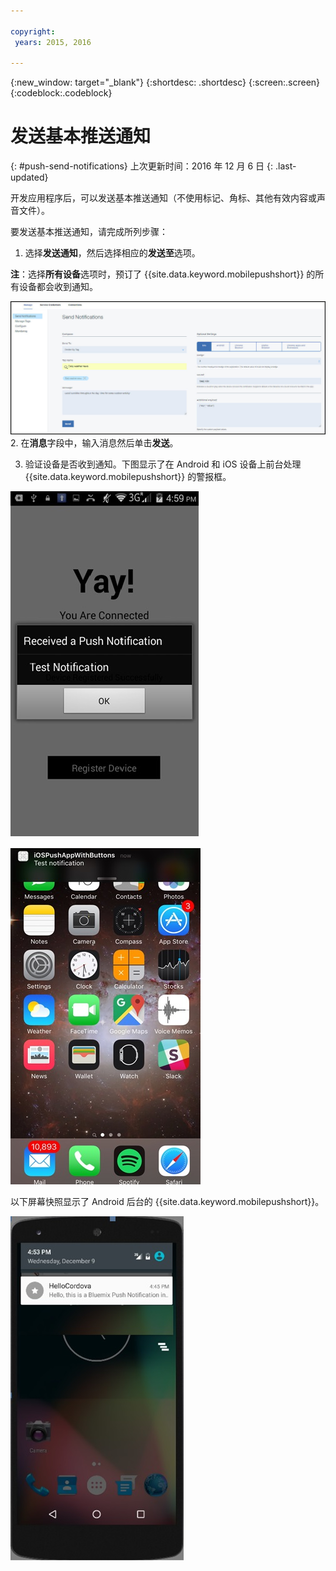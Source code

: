 ```yaml
---

copyright:
 years: 2015, 2016

---
```


{:new_window: target="_blank"}
{:shortdesc: .shortdesc}
{:screen:.screen}
{:codeblock:.codeblock}

# 发送基本推送通知
{: #push-send-notifications}
上次更新时间：2016 年 12 月 6 日
{: .last-updated}

开发应用程序后，可以发送基本推送通知（不使用标记、角标、其他有效内容或声音文件）。

要发送基本推送通知，请完成所列步骤：

1. 选择**发送通知**，然后选择相应的**发送至**选项。 

**注**：选择**所有设备**选项时，预订了 {{site.data.keyword.mobilepushshort}} 的所有设备都会收到通知。

![“通知”屏幕](images/tag_notification.jpg)
2. 在**消息**字段中，输入消息然后单击**发送**。

3. 验证设备是否收到通知。下图显示了在 Android 和 iOS 设备上前台处理 {{site.data.keyword.mobilepushshort}} 的警报框。


![Android 上的前台推送通知](images/Android_Screenshot.jpg)

![iOS 上的前台推送通知](images/iOS_Screenshot.jpg)

以下屏幕快照显示了 Android 后台的 {{site.data.keyword.mobilepushshort}}。


 ![Android 上的后台推送通知](images/background.jpg)
